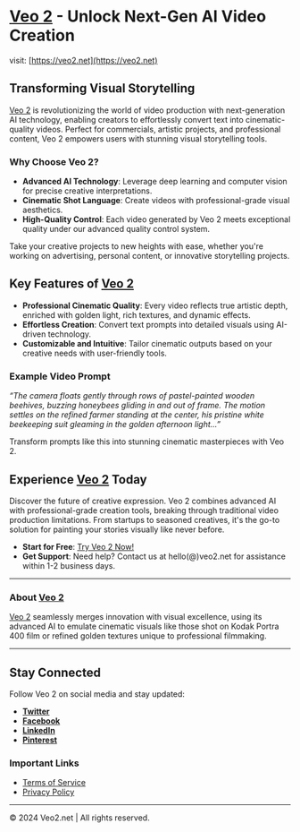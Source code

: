 # [Veo 2](https://veo2.net)  - Unlock Next-Gen AI Video Creation

visit: [https://veo2.net](https://veo2.net)

## Transforming Visual Storytelling  

[Veo 2](https://veo2.net) is revolutionizing the world of video production with next-generation AI technology, enabling creators to effortlessly convert text into cinematic-quality videos. Perfect for commercials, artistic projects, and professional content, Veo 2 empowers users with stunning visual storytelling tools.

### Why Choose Veo 2?

- **Advanced AI Technology**: Leverage deep learning and computer vision for precise creative interpretations.  
- **Cinematic Shot Language**: Create videos with professional-grade visual aesthetics.  
- **High-Quality Control**: Each video generated by Veo 2 meets exceptional quality under our advanced quality control system.  

Take your creative projects to new heights with ease, whether you're working on advertising, personal content, or innovative storytelling projects.

## Key Features of [Veo 2](https://veo2.net)  

- **Professional Cinematic Quality**: Every video reflects true artistic depth, enriched with golden light, rich textures, and dynamic effects.  
- **Effortless Creation**: Convert text prompts into detailed visuals using AI-driven technology.  
- **Customizable and Intuitive**: Tailor cinematic outputs based on your creative needs with user-friendly tools.  

### Example Video Prompt
*“The camera floats gently through rows of pastel-painted wooden beehives, buzzing honeybees gliding in and out of frame. The motion settles on the refined farmer standing at the center, his pristine white beekeeping suit gleaming in the golden afternoon light...”*

Transform prompts like this into stunning cinematic masterpieces with Veo 2.

## Experience [Veo 2](https://veo2.net)  Today
Discover the future of creative expression. Veo 2 combines advanced AI with professional-grade creation tools, breaking through traditional video production limitations. From startups to seasoned creatives, it's the go-to solution for painting your stories visually like never before.  

- **Start for Free**: [Try Veo 2 Now!](#)  
- **Get Support**: Need help? Contact us at hello(@)veo2.net for assistance within 1-2 business days.  

---

### About [Veo 2](https://veo2.net) 
[Veo 2](https://veo2.net)  seamlessly merges innovation with visual excellence, using its advanced AI to emulate cinematic visuals like those shot on Kodak Portra 400 film or refined golden textures unique to professional filmmaking.

---

## Stay Connected
Follow Veo 2 on social media and stay updated:  
- **[Twitter](#)**  
- **[Facebook](#)**  
- **[LinkedIn](#)**  
- **[Pinterest](#)**  

### Important Links  
- [Terms of Service](#)  
- [Privacy Policy](#)  

---

© 2024 Veo2.net | All rights reserved.
